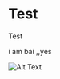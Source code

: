 # Test
Test

i am bai ,,yes

![Alt Text](https://github.com/DeftMKJ/mutipleFormVC/blob/master/fork说明.png)
